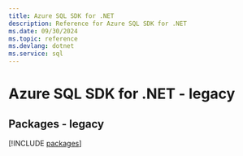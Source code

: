 ```yaml
---
title: Azure SQL SDK for .NET
description: Reference for Azure SQL SDK for .NET
ms.date: 09/30/2024
ms.topic: reference
ms.devlang: dotnet
ms.service: sql
---
```

# Azure SQL SDK for .NET - legacy
## Packages - legacy
[!INCLUDE [packages](sql-index.md)]